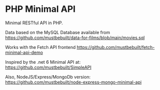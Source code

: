 # PHP Minimal API

Minimal RESTful API in PHP.

Data based on the MySQL Database available from https://github.com/mustbebuilt/data-for-films/blob/main/movies.sql 

Works with the Fetch API frontend https://github.com/mustbebuilt/fetch-minimal-api-demo

Inspired by the .net 6 Minimal API at:
https://github.com/mustbebuilt/SimpleAPI

Also, NodeJS/Express/MongoDb version:
https://github.com/mustbebuilt/node-express-mongo-minimal-api
